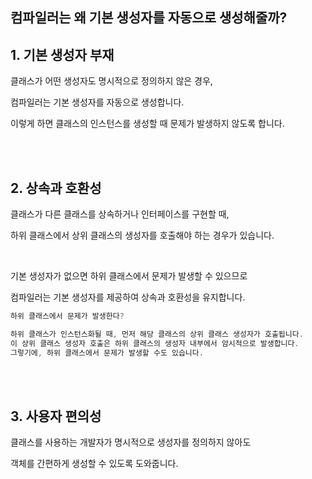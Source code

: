 ## 컴파일러는 왜 기본 생성자를 자동으로 생성해줄까?



## 1. 기본 생성자 부재

클래스가 어떤 생성자도 명시적으로 정의하지 않은 경우, 

컴파일러는 기본 생성자를 자동으로 생성합니다. 

이렇게 하면 클래스의 인스턴스를 생성할 때 문제가 발생하지 않도록 합니다.

<br/><br/>

## 2. 상속과 호환성

클래스가 다른 클래스를 상속하거나 인터페이스를 구현할 때, 

하위 클래스에서 상위 클래스의 생성자를 호출해야 하는 경우가 있습니다. 

<br/>

기본 생성자가 없으면 하위 클래스에서 문제가 발생할 수 있으므로 

컴파일러는 기본 생성자를 제공하여 상속과 호환성을 유지합니다.

```java
하위 클래스에서 문제가 발생한다?

하위 클래스가 인스턴스화될 때, 먼저 해당 클래스의 상위 클래스 생성자가 호출됩니다. 
이 상위 클래스 생성자 호출은 하위 클래스의 생성자 내부에서 암시적으로 발생합니다.
그렇기에, 하위 클래스에서 문제가 발생할 수도 있습니다.
```

<br/><br/>

## 3. 사용자 편의성

클래스를 사용하는 개발자가 명시적으로 생성자를 정의하지 않아도 

객체를 간편하게 생성할 수 있도록 도와줍니다.